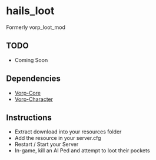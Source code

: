 # hails_loot
Formerly vorp_loot_mod

## TODO
- Coming Soon

## Dependencies
- [Vorp-Core](https://github.com/VORPCORE/vorp-core-lua)
- [Vorp-Character](https://github.com/VORPCORE/VORP-Character)

## Instructions

- Extract download into your resources folder
- Add the resource in your server.cfg
- Restart / Start your Server
- In-game, kill an AI Ped and attempt to loot their pockets
